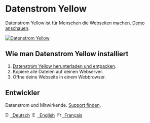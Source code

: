 # Datenstrom Yellow

Datenstrom Yellow ist für Menschen die Webseiten machen. [Demo anschauen](https://extensions.datenstrom.se/de/).

[![Datenstrom Yellow](https://raw.githubusercontent.com/datenstrom/yellow-extensions/master/website/media/images/datenstrom-yellow-de.jpg)](https://datenstrom.se/de/yellow/)

## Wie man Datenstrom Yellow installiert

1. [Datenstrom Yellow herunterladen und entpacken](https://github.com/datenstrom/yellow/archive/master.zip).
2. Kopiere alle Dateien auf deinen Webserver.
3. Öffne deine Webseite in einem Webbrowser.

## Entwickler

Datenstrom und Mitwirkende. [Support finden](https://extensions.datenstrom.se/de/help/).

<p>
<a href="README-de.md"><img src="https://raw.githubusercontent.com/datenstrom/yellow-extensions/master/website/media/images/language-de.png" width="15" height="15" alt="Deutsch">&nbsp; Deutsch</a>&nbsp;
<a href="README.md"><img src="https://raw.githubusercontent.com/datenstrom/yellow-extensions/master/website/media/images/language-en.png" width="15" height="15" alt="English">&nbsp; English</a>&nbsp;
<a href="README-fr.md"><img src="https://raw.githubusercontent.com/datenstrom/yellow-extensions/master/website/media/images/language-fr.png" width="15" height="15" alt="Français">&nbsp; Français</a>&nbsp;
</p>
